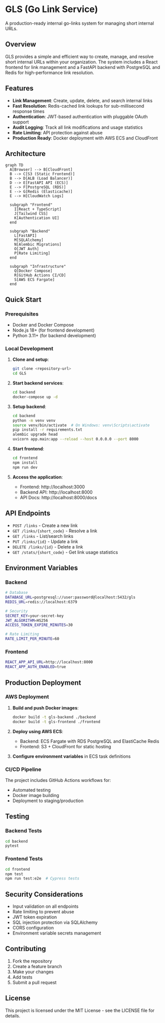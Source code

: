# GLS (Go Link Service)

A production-ready internal go-links system for managing short internal URLs.

## Overview

GLS provides a simple and efficient way to create, manage, and resolve short internal URLs within your organization. The system includes a React frontend for link management and a FastAPI backend with PostgreSQL and Redis for high-performance link resolution.

## Features

- **Link Management**: Create, update, delete, and search internal links
- **Fast Resolution**: Redis-cached link lookups for sub-millisecond response times
- **Authentication**: JWT-based authentication with pluggable OAuth support
- **Audit Logging**: Track all link modifications and usage statistics
- **Rate Limiting**: API protection against abuse
- **Production Ready**: Docker deployment with AWS ECS and CloudFront

## Architecture

```mermaid
graph TD
  A[Browser] --> B[CloudFront]
  B --> C[S3 (Static Frontend)]
  B --> D[ALB (Load Balancer)]
  D --> E[FastAPI API (ECS)]
  E --> F[PostgreSQL (RDS)]
  E --> G[Redis (Elasticache)]
  E --> H[CloudWatch Logs]
  
  subgraph "Frontend"
    I[React + TypeScript]
    J[Tailwind CSS]
    K[Authentication UI]
  end
  
  subgraph "Backend"
    L[FastAPI]
    M[SQLAlchemy]
    N[Alembic Migrations]
    O[JWT Auth]
    P[Rate Limiting]
  end
  
  subgraph "Infrastructure"
    Q[Docker Compose]
    R[GitHub Actions CI/CD]
    S[AWS ECS Fargate]
  end
```

## Quick Start

### Prerequisites

- Docker and Docker Compose
- Node.js 18+ (for frontend development)
- Python 3.11+ (for backend development)

### Local Development

1. **Clone and setup**:
   ```bash
   git clone <repository-url>
   cd GLS
   ```

2. **Start backend services**:
   ```bash
   cd backend
   docker-compose up -d
   ```

3. **Setup backend**:
   ```bash
   cd backend
   python -m venv venv
   source venv/bin/activate  # On Windows: venv\Scripts\activate
   pip install -r requirements.txt
   alembic upgrade head
   uvicorn app.main:app --reload --host 0.0.0.0 --port 8000
   ```

4. **Start frontend**:
   ```bash
   cd frontend
   npm install
   npm run dev
   ```

5. **Access the application**:
   - Frontend: http://localhost:3000
   - Backend API: http://localhost:8000
   - API Docs: http://localhost:8000/docs

## API Endpoints

- `POST /links` - Create a new link
- `GET /links/{short_code}` - Resolve a link
- `GET /links` - List/search links
- `PUT /links/{id}` - Update a link
- `DELETE /links/{id}` - Delete a link
- `GET /stats/{short_code}` - Get link usage statistics

## Environment Variables

### Backend

```bash
# Database
DATABASE_URL=postgresql://user:password@localhost:5432/gls
REDIS_URL=redis://localhost:6379

# Security
SECRET_KEY=your-secret-key
JWT_ALGORITHM=HS256
ACCESS_TOKEN_EXPIRE_MINUTES=30

# Rate Limiting
RATE_LIMIT_PER_MINUTE=60
```

### Frontend

```bash
REACT_APP_API_URL=http://localhost:8000
REACT_APP_AUTH_ENABLED=true
```

## Production Deployment

### AWS Deployment

1. **Build and push Docker images**:
   ```bash
   docker build -t gls-backend ./backend
   docker build -t gls-frontend ./frontend
   ```

2. **Deploy using AWS ECS**:
   - Backend: ECS Fargate with RDS PostgreSQL and ElastiCache Redis
   - Frontend: S3 + CloudFront for static hosting

3. **Configure environment variables** in ECS task definitions

### CI/CD Pipeline

The project includes GitHub Actions workflows for:
- Automated testing
- Docker image building
- Deployment to staging/production

## Testing

### Backend Tests
```bash
cd backend
pytest
```

### Frontend Tests
```bash
cd frontend
npm test
npm run test:e2e  # Cypress tests
```

## Security Considerations

- Input validation on all endpoints
- Rate limiting to prevent abuse
- JWT token expiration
- SQL injection protection via SQLAlchemy
- CORS configuration
- Environment variable secrets management

## Contributing

1. Fork the repository
2. Create a feature branch
3. Make your changes
4. Add tests
5. Submit a pull request

## License

This project is licensed under the MIT License - see the LICENSE file for details. 